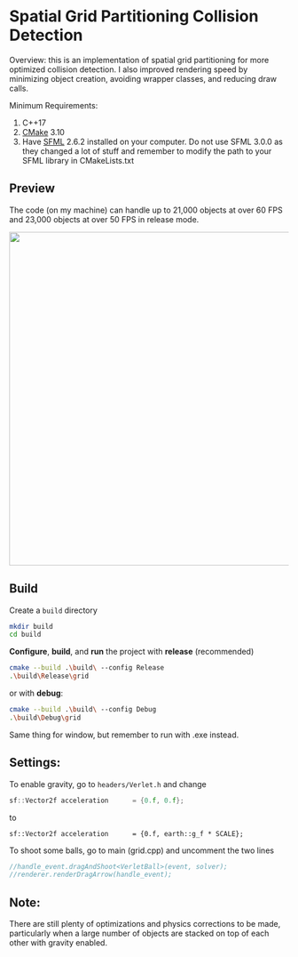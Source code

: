 # Spatial Grid Partitioning Collision Detection

Overview: this is an implementation of spatial grid partitioning for more optimized collision detection. I also improved rendering speed by minimizing object creation, avoiding wrapper classes, and reducing draw calls.

Minimum Requirements: 
1. C++17
2. [CMake](https://cmake.org/) 3.10  
3. Have [SFML](https://www.sfml-dev.org/download/) 2.6.2 installed on your computer. Do not use SFML 3.0.0 as they changed a lot of stuff and remember to modify the path to your SFML library in CMakeLists.txt


## Preview

The code (on my machine) can handle up to 21,000 objects at over 60 FPS and 23,000 objects at over 50 FPS in release mode.

<p align="center">
<img src="media/23000-seg1.gif" width="600" height="600">
</p>

## Build

Create a `build` directory

```bash
mkdir build
cd build
```

**Configure**, **build**, and **run** the project with **release** (recommended)

```bash
cmake --build .\build\ --config Release
.\build\Release\grid
```

or with **debug**:

```bash
cmake --build .\build\ --config Debug
.\build\Debug\grid
```

Same thing for window, but remember to run with .exe instead.

## Settings:

To enable gravity, go to `headers/Verlet.h` and change

```c++
sf::Vector2f acceleration      = {0.f, 0.f};
```

to

```
sf::Vector2f acceleration      = {0.f, earth::g_f * SCALE};
```

To shoot some balls, go to main (grid.cpp) and uncomment the two lines

```c++
//handle_event.dragAndShoot<VerletBall>(event, solver);
//renderer.renderDragArrow(handle_event);
```

## Note:

There are still plenty of optimizations and physics corrections to be made, particularly when a large number of objects are stacked on top of each other with gravity enabled.